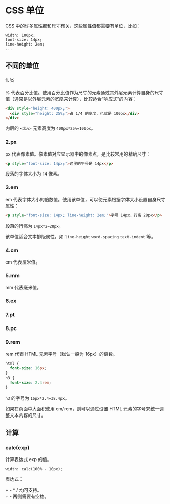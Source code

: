 CSS 单位
====

CSS 中的许多属性都和尺寸有关，这些属性值都需要有单位，比如：

```
width: 100px;
font-size: 14px;
line-height: 2em;
...
```

不同的单位
----

### 1.%

% 代表百分比值。使用百分比值作为尺寸的元素通过其外层元素计算自身的尺寸值（通常是以外层元素的宽度来计算），比较适合“响应式”的内容：

```html
<div style="height: 400px;">
  <div style="height: 25%;">占 1/4 的宽度，也就是 100px</div>
</div>
```

内层的 `<div>` 元素高度为 `400px*25%=100px`。

### 2.px

px 代表像素值。像素值对应显示器中的像素点，是比较常用的精确尺寸：

```html
<p style="font-size: 14px;">这里的字号是 14px</p>
```

段落的字体大小为 14 像素。

### 3.em

em 代表字体大小的倍数值。使用该单位，可以使元素根据字体大小设置自身尺寸属性：

```html
<p style="font-size: 14px; line-height: 2em;">字号 14px，行高 28px</p>
```

段落的行高为 `14px*2=28px`。

该单位适合文本排版属性，如 `line-height` `word-spacing` `text-indent` 等。

### 4.cm

cm 代表厘米值。

### 5.mm

mm 代表毫米值。

### 6.ex

### 7.pt

### 8.pc

### 9.rem

rem 代表 HTML 元素字号（默认一般为 16px）的倍数。

```css
html {
  font-size: 16px;
}
h3 {
  font-size: 2.4rem;
}
```

`h3` 的字号为 `16px*2.4=38.4px`。

如果在页面中大面积使用 em/rem，则可以通过设置 HTML 元素的字号来统一调整文本内容的尺寸。

计算
----

### calc(exp)

计算表达式 exp 的值。

```
width: calc(100% - 10px);
```

表达式：

\+ - * / 均可支持。  
\+ - 两侧需要有空格。

